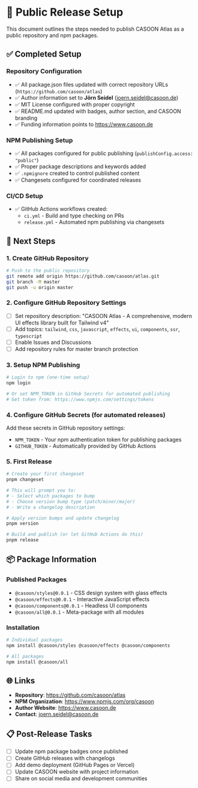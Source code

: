 # 🚀 Public Release Setup

This document outlines the steps needed to publish CASOON Atlas as a public repository and npm packages.

## ✅ Completed Setup

### Repository Configuration
- ✅ All package.json files updated with correct repository URLs (`https://github.com/casoon/atlas`)
- ✅ Author information set to **Jörn Seidel** (joern.seidel@casoon.de)
- ✅ MIT License configured with proper copyright
- ✅ README.md updated with badges, author section, and CASOON branding
- ✅ Funding information points to https://www.casoon.de

### NPM Publishing Setup
- ✅ All packages configured for public publishing (`publishConfig.access: "public"`)
- ✅ Proper package descriptions and keywords added
- ✅ `.npmignore` created to control published content
- ✅ Changesets configured for coordinated releases

### CI/CD Setup
- ✅ GitHub Actions workflows created:
  - `ci.yml` - Build and type checking on PRs
  - `release.yml` - Automated npm publishing via changesets

## 🔄 Next Steps

### 1. Create GitHub Repository
```bash
# Push to the public repository
git remote add origin https://github.com/casoon/atlas.git
git branch -M master
git push -u origin master
```

### 2. Configure GitHub Repository Settings
- [ ] Set repository description: "CASOON Atlas - A comprehensive, modern UI effects library built for Tailwind v4"
- [ ] Add topics: `tailwind`, `css`, `javascript`, `effects`, `ui`, `components`, `ssr`, `typescript`
- [ ] Enable Issues and Discussions
- [ ] Add repository rules for master branch protection

### 3. Setup NPM Publishing
```bash
# Login to npm (one-time setup)
npm login

# Or set NPM_TOKEN in GitHub Secrets for automated publishing
# Get token from: https://www.npmjs.com/settings/tokens
```

### 4. Configure GitHub Secrets (for automated releases)
Add these secrets in GitHub repository settings:
- `NPM_TOKEN` - Your npm authentication token for publishing packages
- `GITHUB_TOKEN` - Automatically provided by GitHub Actions

### 5. First Release
```bash
# Create your first changeset
pnpm changeset

# This will prompt you to:
# - Select which packages to bump
# - Choose version bump type (patch/minor/major)  
# - Write a changelog description

# Apply version bumps and update changelog
pnpm version

# Build and publish (or let GitHub Actions do this)
pnpm release
```

## 📦 Package Information

### Published Packages
- `@casoon/styles@0.0.1` - CSS design system with glass effects
- `@casoon/effects@0.0.1` - Interactive JavaScript effects  
- `@casoon/components@0.0.1` - Headless UI components
- `@casoon/all@0.0.1` - Meta-package with all modules

### Installation
```bash
# Individual packages
npm install @casoon/styles @casoon/effects @casoon/components

# All packages
npm install @casoon/all
```

## 🌐 Links
- **Repository**: https://github.com/casoon/atlas
- **NPM Organization**: https://www.npmjs.com/org/casoon
- **Author Website**: https://www.casoon.de
- **Contact**: joern.seidel@casoon.de

## 📋 Post-Release Tasks
- [ ] Update npm package badges once published
- [ ] Create GitHub releases with changelogs
- [ ] Add demo deployment (GitHub Pages or Vercel)
- [ ] Update CASOON website with project information
- [ ] Share on social media and development communities